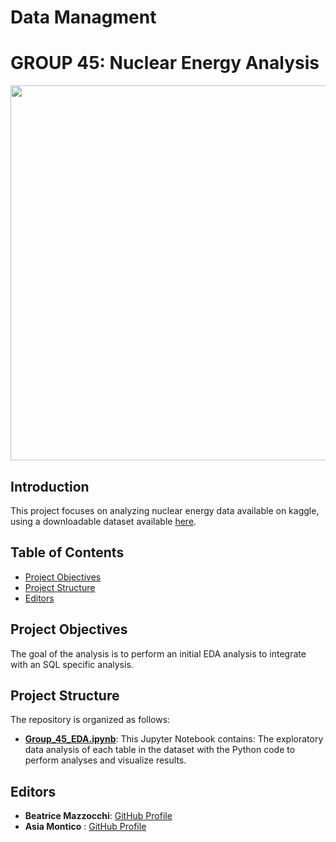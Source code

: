 # Data Managment

# GROUP 45: Nuclear Energy Analysis

<div align="center">
    <img src="https://www.googleapis.com/download/storage/v1/b/kaggle-user-content/o/inbox%2F8734253%2F6fb2bf7728a3a187a6d406c0ff2b7a8f%2Fnuclear%20energy%20flag.png?generation=1718487639963302&alt=media" width="600" />
</div>

## Introduction
This project focuses on analyzing nuclear energy data available on kaggle, using a downloadable dataset available [here](https://www.kaggle.com/datasets/alistairking/nuclear-energy-datasets/data).

## Table of Contents
- [Project Objectives](#project-objectives)
- [Project Structure](#project-structure)
- [Editors](#editors)

## Project Objectives
The goal of the analysis is to perform an initial EDA analysis to integrate with an SQL specific analysis.

## Project Structure
The repository is organized as follows:
- **[Group_45_EDA.ipynb](Group_45_EDA.ipynb)**: This Jupyter Notebook contains:
    The exploratory data analysis of each table in the dataset with the Python code to perform analyses and visualize results.

## Editors
- **Beatrice Mazzocchi**: [GitHub Profile](https://github.com/beatricemazz)
- **Asia Montico** : [GitHub Profile](https://github.com/Asiamontico)
